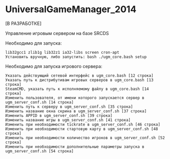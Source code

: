 UniversalGameManager_2014
=========================
[В РАЗРАБОТКЕ]

Управление игровым сервером на базе SRCDS

Необходимо для запуска:

    lib32gcc1 zlib1g lib32z1 ia32-libs screen cron-apt
    Установить вручную, либо запустить: bash ./ugm_core.bash setup


Необходимо для запуска игрового сервера:

    Указать действующий сетевой интерфейс в ugm_core.bash [12 строка]
    Указать путь к дистрибутивам игровых серверов в ugm_core.bash [13 строка]
    SteamCMD, указать путь к исполняемому файлу в ugm_core.bash [14 строка]
    Изменить пользователя, от имени которого запускается сервер в ugm_server_conf.sh [14 строка]
    Изменить путь к серверу в ugm_server_conf.sh [35 строка]
    Изменить название окна скрина в ugm_server_conf.sh [37 строка]
    Изменить APPID в ugm_server_conf.sh [39 строка]
    Изменить название игры в ugm_server_conf.sh [41 строка]
    Изменить при необходимости tickrate в ugm_server_conf.sh [46 строка]
    Изменить при необходимости стартовую карту в ugm_server_conf.sh [48 строка]
    Изменить при необходимости количество игроков в ugm_server_conf.sh [52 строка]
    Изменить при необходимости дополнительные параметры запуска в ugm_server_conf.sh [54 строка]
